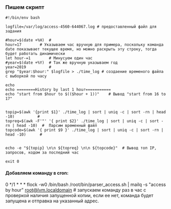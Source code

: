 ### Пишем скрипт

```
#!/bin/env bash

logfile=/var/log/access-4560-644067.log # предоставленный файл для задания

#hour=$(date +%H)  #
hour=17 	   # Указываем час вручную для примера, поскольку команда date показывает текущее время, но можно раскрыть эту строку, тогда будет работать динамически
let hour-=1        # Минусуем один час
#year=$(date +%Y)  # Так же вручную указываем год	
year=2019          #
grep "$year:$hour:" $logfile > ./time_log # создаение временого файла с выборкой по часу

echo
echo ========History by last 1 hour===========
echo "start from $hour to $(($hour + 1))"    # Вывод "start from 16 to 17"


topip=$(awk '{print $1}' ./time_log | sort | uniq -c | sort -rn | head -10)          #
topreq=$(awk -F'"' '{ print $2}' ./time_log | sort | uniq -c | sort -rn | head -10)  #  Парсим временный файл
topcode=$(awk '{ print $9 }' ./time_log | sort | uniq -c | sort -rn | head -10)	     #


echo -e "${topip} \n\n ${topreq} \n\n ${topcode}"  # Вывод топ IP, запросов, кодом за последний час

exit 0
```

#### Добавляем команду в cron:

0 */1 * * * flock -w0 /bin/bash /root/bin/parser_access.sh | mailq -s "access by hour" root@lvm.localdomain # запускаем команду раз в час с проверкой наличия запущенной копии, если ее нет, команда будет запущена и отправка на указанный адрес.
 
